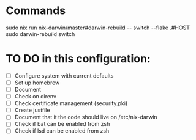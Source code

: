 # Commands

sudo nix run nix-darwin/master#darwin-rebuild -- switch --flake .#HOST
sudo darwin-rebuild switch

# TO DO in this configuration:

- [ ] Configure system with current defaults
- [ ] Set up homebrew
- [ ] Document
- [ ] Check on direnv
- [ ] Check certificate management (security.pki)
- [ ] Create justfile
- [ ] Document that it the code should live on /etc/nix-darwin
- [ ] Check if bat can be enabled from zsh 
- [ ] Check if lsd can be enabled from zsh 
